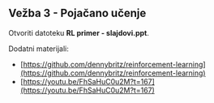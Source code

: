 ## Vežba 3 - Pojačano učenje

Otvoriti datoteku **RL primer - slajdovi.ppt**.

Dodatni materijali:
* [https://github.com/dennybritz/reinforcement-learning](https://github.com/dennybritz/reinforcement-learning)
* [https://youtu.be/FhSaHuC0u2M?t=167](https://youtu.be/FhSaHuC0u2M?t=167)
